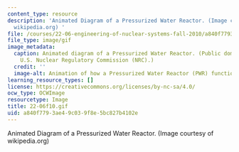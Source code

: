 ```yaml
---
content_type: resource
description: 'Animated Diagram of a Pressurized Water Reactor. (Image courtesy of
  wikipedia.org) '
file: /courses/22-06-engineering-of-nuclear-systems-fall-2010/a840f7793ae49c039f8e5bc827b4102e_22-06f10.gif
file_type: image/gif
image_metadata:
  caption: Animated diagram of a Pressurized Water Reactor. (Public domain image by
    U.S. Nuclear Regulatory Commission (NRC).)
  credit: ''
  image-alt: Animation of how a Pressurized Water Reactor (PWR) functions.
learning_resource_types: []
license: https://creativecommons.org/licenses/by-nc-sa/4.0/
ocw_type: OCWImage
resourcetype: Image
title: 22-06f10.gif
uid: a840f779-3ae4-9c03-9f8e-5bc827b4102e
---
```

Animated Diagram of a Pressurized Water Reactor. (Image courtesy of wikipedia.org) 